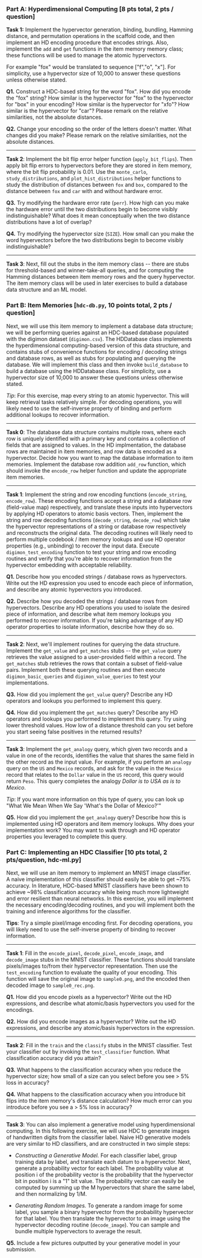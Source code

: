 ### Part A: Hyperdimensional Computing [8 pts total, 2 pts / question]

**Task 1:** Implement the hypervector generation, binding, bundling, Hamming distance, and permutation operations in the scaffold code, and then implement an HD encoding procedure that encodes strings. Also, implement the `add` and `get` functions in the item memory memory class; these functions will be used to manage the atomic hypervectors. 

For example "fox" would be translated to sequence ["f","o", "x"]. For simplicity, use a hypervector size of 10,000 to answer these questions unless otherwise stated.

**Q1.** Construct a HDC-based string for the word "fox". How did you encode the "fox" string? How similar is the hypervector for "fox" to the hypervector for "box" in your encoding? How similar is the hypervector for "xfo"? How similar is the hypervector for "car"? Please remark on the relative similarities, not the absolute distances.

**Q2.** Change your encoding so the order of the letters doesn't matter. What changes did you make? Please remark on the relative similarities, not the absolute distances.

-------

**Task 2**: Implement the bit flip error helper function (`apply_bit_flips`). Then apply bit flip errors to hypervectors before they are stored in item memory, where the bit flip probability is 0.01. Use the `monte_carlo`, `study_distributions`, and `plot_hist_distributions` helper functions to study the distribution of distances between `fox` and `box`, compared to the distance between `fox` and `car` with and without hardware error.

**Q3.** Try modifying the hardware error rate (`perr`). How high can you make the hardware error until the two distributions begin to become visibly indistinguishable? What does it mean conceptually when the two distance distributions have a lot of overlap?

**Q4.** Try modifying the hypervector size (`SIZE`). How small can you make the word hypervectors before the two distributions begin to become visibly indistinguishable?

-----

**Task 3**: Next, fill out the stubs in the item memory class -- there are stubs for threshold-based and winner-take-all queries, and for computing the Hamming distances between item memory rows and the query hypervector. The item memory class will be used in later exercises to build a database data structure and an ML model. 

### Part B: Item Memories [`hdc-db.py`, 10 points total, 2 pts / question]

Next, we will use this item memory to implement a database data structure; we will be performing queries against an HDC-based database populated with the digimon dataset (`digimon.csv`). The HDDatabase class implements the hyperdimensional computing-based version of this data structure, and contains stubs of convenience functions for encoding / decoding strings and database rows, as well as stubs for populating and querying the database. We will implement this class and then invoke `build_database` to build a database using the HDDatabase class. For simplicity, use a hypervector size of 10,000 to answer these questions unless otherwise stated.

_Tip_: For this exercise, map every string to an atomic hypervector. This will keep retrieval tasks relatively simple. For decoding operations, you will likely need to use the self-inverse property of binding and perform additional lookups to recover information.

---------

__Task 0__: The database data structure contains multiple rows, where each row is uniquely identified with a primary key and contains a collection of fields that are assigned to values. In the HD implmentation, the database rows are maintained in item memories, and row data is encoded as a hypervector. Decide how you want to map the database information to item memories. Implement the database row addition `add_row` function, which should invoke the `encode_row` helper function and update the appropriate item memories.

---------

__Task 1__: Implement the string and row encoding functions (`encode_string`, `encode_row`). These encoding functions accept a string and a database row (field-value map) respectively, and translate these inputs into hypervectors by applying HD operators to atomic basis vectors. Then, implement the string and row decoding functions (`decode_string`, `decode_row`) which take the hypervector representations of a string or database row respectively and reconstructs the original data. The decoding routines will likely need to perform multiple codebook / item memory lookups and use HD operator properties (e.g., unbinding) to recover the input data. Execute `digimon_test_encoding` function to test your string and row encoding routines and verify that you're able to recover information from the hypervector embedding with acceptable reliability.

**Q1.** Describe how you encoded strings / database rows as hypervectors. Write out the HD expression you used to encode each piece of information, and describe any atomic hypervectors you introduced.

**Q2.** Describe how you decoded the strings / database rows from hypervectors. Describe any HD operations you used to isolate the desired piece of information, and describe what item memory lookups you performed to recover information. If you're taking advantage of any HD operator properties to isolate information, describe how they do so.

--------

__Task 2__: Next, we'll implement routines for querying the data structure. Implement the `get_value` and `get_matches` stubs -- the `get_value` query retrieves the value assigned to a user-provided field within a record. The `get_matches` stub retrieves the rows that contain a subset of field-value pairs. Implement both these querying routines and then execute `digimon_basic_queries` and `digimon_value_queries` to test your implementations.

**Q3.** How did you implement the `get_value` query? Describe any HD operators and lookups you performed to implement this query.

**Q4.** How did you implement the `get_matches` query? Describe any HD operators and lookups you performed to implement this query. Try using lower threshold values. How low of a distance threshold can you set before you start seeing false positives in the returned results? 

-----

__Task 3__: Implement the `get_analogy` query, which given two records and a value in one of the records, identifies the value that shares the same field in the other record as the input value. For example, if you perform an `analogy` query on the `US` and `Mexico` records, and ask for the value in the `Mexico` record that relates to the `Dollar` value in the `US` record, this query would return `Peso`. This query completes the analogy  _Dollar is to USA as <result> is to Mexico_.

_Tip_: If you want more information on this type of query, you can look up "What We Mean When We Say 'What's the Dollar of Mexico?'"

**Q5.** How did you implement the `get_analogy` query? Describe how this is implemented using HD operators and item memory lookups. Why does your implementation work? You may want to walk through and HD operator properties you leveraged to complete this query.

### Part C: Implementing an HDC Classifier [10 pts total, 2 pts/question, hdc-ml.py]

Next, we will use an item memory to implement an MNIST image classifier. A naive implementation of this classifier should easily be able to get ~75% accuracy. In literature, HDC-based MNIST classifiers have been shown to achieve ~98% classification accuracy while being much more lightweight and error resilient than neural networks. In this exercise, you will implement the necessary encoding/decoding routines, and you will implement both the training and inference algorithms for the classifier. 

__Tips__: Try a simple pixel/image encoding first. For decoding operations, you will likely need to use the self-inverse property of binding to recover information.

-------------

**Task 1**: Fill in the `encode_pixel`, `decode_pixel`, `encode_image`, and `decode_image` stubs in the MNIST classifier. These functions should translate pixels/images to/from their hypervector representation. Then use the `test_encoding` function to evaluate the quality of your encoding. This function will save the original image to `sample0.png`, and the encoded then decoded image to `sample0_rec.png`.

**Q1.** How did you encode pixels as a hypervector? Write out the HD expressions, and describe what atomic/basis hypervectors you used for the encodings. 

**Q2.** How did you encode images as a hypervector? Write out the HD expressions, and describe any atomic/basis hypervectors in the expression. 

-----------------------

**Task 2**: Fill in the `train` and the `classify` stubs in the MNIST classifier. Test your classifier out by invoking the `test_classifier` function. What classification accuracy did you attain? 

**Q3.** What happens to the classification accuracy when you reduce the hypervector size; how small of a size can you select before you see > 5% loss in accuracy? 

**Q4.** What happens to the classification accuracy when you introduce bit flips into the item memory's distance calculation? How much error can you introduce before you see a > 5% loss in accuracy?

------------------------

**Task 3**: You can also implement a generative model using hyperdimensional computing. In this following exercise, we will use HDC to generate images of handwritten digits from the classifier label. Naive HD generative models are very similar to HD classifiers, and are constructed in two simple steps:

- _Constructing a Generative Model._ For each classifier label, group training data by label, and translate each datum to a hypervector. Next, generate a probability vector for each label. The probability value at position i of the probability vector is the probability that the hypervector bit in position i is a "1" bit value. The probability vector can easily be computed by summing up the M hypervectors that share the same label, and then normalizing by 1/M.

- _Generating Random Images._ To generate a random image for some label, you sample a binary hypervector from the probability hypervector for that label. You then translate the hypervector to an image using the hypervector decoding routine (`decode_image`). You can sample and bundle multiple hypervectors to average the result.

**Q5.** Include a few pictures outputted by your generative model in your submission.
